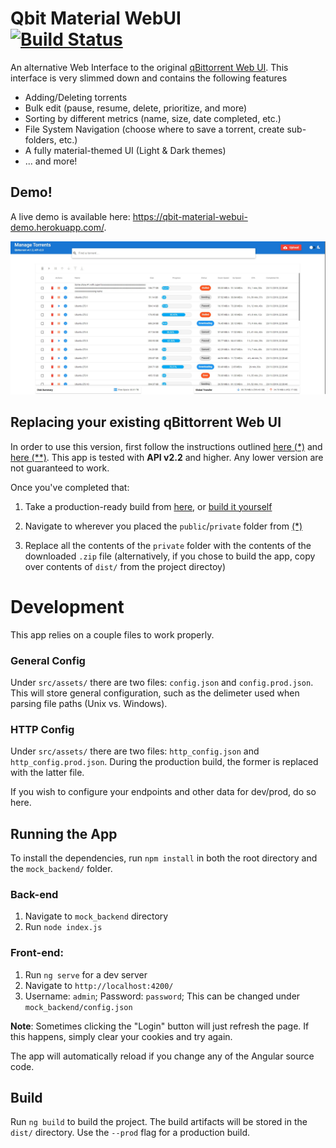 # Qbit Material WebUI <br/>[![Build Status](https://travis-ci.org/bill-ahmed/qbit-material-WebUI.svg?branch=master)](https://travis-ci.org/bill-ahmed/qbit-material-WebUI)

An alternative Web Interface to the original [qBittorrent Web UI](https://github.com/qbittorrent/qBittorrent). This interface is very slimmed down and contains the following features

* Adding/Deleting torrents
* Bulk edit (pause, resume, delete, prioritize, and more)
* Sorting by different metrics (name, size, date completed, etc.)
* File System Navigation (choose where to save a torrent, create sub-folders, etc.)
* A fully material-themed UI (Light & Dark themes)
* ... and more!

## Demo!
A live demo is available here: https://qbit-material-webui-demo.herokuapp.com/.

![Home Page](/builds/images/home_page.jpg)

## Replacing your existing qBittorrent Web UI
In order to use this version, first follow the instructions outlined [here (*)](https://github.com/qbittorrent/qBittorrent/wiki/Developing-alternate-WebUIs-(WIP)) and [here (**)](https://github.com/qbittorrent/qBittorrent/wiki/Alternate-WebUI-usage). This app is tested with **API v2.2** and higher. Any lower version are not guaranteed to work.

Once you've completed that:

1. Take a production-ready build from [here](https://github.com/bill-ahmed/qbit-material-WebUI/releases), or [build it yourself](#build)

2. Navigate to wherever you placed the `public`/`private` folder from [(*)](#replacing-your-existing-qbittorrent-web-ui)


3. Replace all the contents of the `private` folder with the contents of the downloaded `.zip` file (alternatively, if you chose to build the app, copy over contents of `dist/` from the project directoy)


# Development
This app relies on a couple files to work properly.

### General Config
Under `src/assets/` there are two files: `config.json` and `config.prod.json`. This will store general configuration, such as the delimeter used when parsing file paths (Unix vs. Windows).

### HTTP Config
Under `src/assets/` there are two files: `http_config.json` and `http_config.prod.json`. During the production build, the former is replaced with the latter file. 

If you wish to configure your endpoints and other data for dev/prod, do so here.

## Running the App
To install the dependencies, run `npm install` in both the root directory and the `mock_backend/` folder.

### Back-end
1. Navigate to `mock_backend` directory
2. Run `node index.js`

### Front-end:
1. Run `ng serve` for a dev server
2. Navigate to `http://localhost:4200/`
3. Username: `admin`; Password: `password`; This can be changed under `mock_backend/config.json`

**Note**: Sometimes clicking the "Login" button will just refresh the page. If this happens, simply clear your cookies and try again.

The app will automatically reload if you change any of the Angular source code.

## Build

Run `ng build` to build the project. The build artifacts will be stored in the `dist/` directory. Use the `--prod` flag for a production build.
